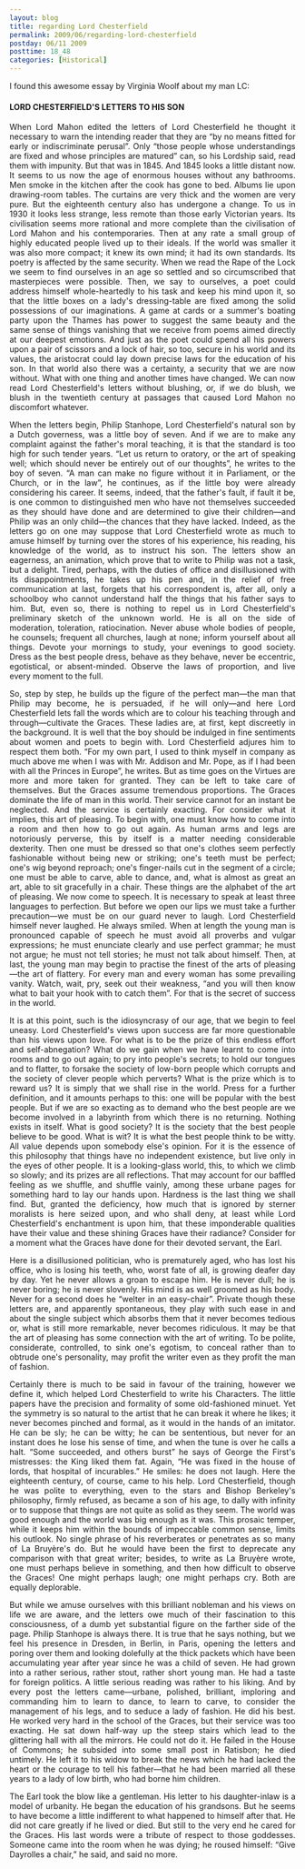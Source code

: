 ```yaml
---
layout: blog
title: regarding Lord Chesterfield
permalink: 2009/06/regarding-lord-chesterfield
postday: 06/11 2009
posttime: 18_48
categories: [Historical]
---
```


<p>I found this awesome essay by Virginia Woolf about my man LC:</p>
<div align="justify" style="text-align:justify">
<h4>LORD CHESTERFIELD'S LETTERS TO HIS SON</h4>
<p>When Lord Mahon edited the letters of Lord Chesterfield he thought it necessary to warn the intending reader that they are “by no means fitted for early or indiscriminate perusal”. Only “those people whose understandings are fixed and whose principles are matured” can, so his Lordship said, read them with impunity. But that was in 1845. And 1845 looks a little distant now. It seems to us now the age of enormous houses without any bathrooms. Men smoke in the kitchen after the cook has gone to bed. Albums lie upon drawing-room tables. The curtains are very thick and the women are very pure. But the eighteenth century also has undergone a change. To us in 1930 it looks less strange, less remote than those early Victorian years. Its civilisation seems more rational and more complete than the civilisation of Lord Mahon and his contemporaries. Then at any rate a small group of highly educated people lived up to their ideals. If the world was smaller it was also more compact; it knew its own mind; it had its own standards. Its poetry is affected by the same security. When we read the Rape of the Lock we seem to find ourselves in an age so settled and so circumscribed that masterpieces were possible. Then, we say to ourselves, a poet could address himself whole-heartedly to his task and keep his mind upon it, so that the little boxes on a lady's dressing-table are fixed among the solid possessions of our imaginations. A game at cards or a summer's boating party upon the Thames has power to suggest the same beauty and the same sense of things vanishing that we receive from poems aimed directly at our deepest emotions. And just as the poet could spend all his powers upon a pair of scissors and a lock of hair, so too, secure in his world and its values, the aristocrat could lay down precise laws for the education of his son. In that world also there was a certainty, a security that we are now without. What with one thing and another times have changed. We can now read Lord Chesterfield's letters without blushing, or, if we do blush, we blush in the twentieth century at passages that caused Lord Mahon no discomfort whatever.</p>
<p>When the letters begin, Philip Stanhope, Lord Chesterfield's natural son by a Dutch governess, was a little boy of seven. And if we are to make any complaint against the father's moral teaching, it is that the standard is too high for such tender years. “Let us return to oratory, or the art of speaking well; which should never be entirely out of our thoughts”, he writes to the boy of seven. “A man can make no figure without it in Parliament, or the Church, or in the law”, he continues, as if the little boy were already considering his career. It seems, indeed, that the father's fault, if fault it be, is one common to distinguished men who have not themselves succeeded as they should have done and are determined to give their children—and Philip was an only child—the chances that they have lacked. Indeed, as the letters go on one may suppose that Lord Chesterfield wrote as much to amuse himself by turning over the stores of his experience, his reading, his knowledge of the world, as to instruct his son. The letters show an eagerness, an animation, which prove that to write to Philip was not a task, but a delight. Tired, perhaps, with the duties of office and disillusioned with its disappointments, he takes up his pen and, in the relief of free communication at last, forgets that his correspondent is, after all, only a schoolboy who cannot understand half the things that his father says to him. But, even so, there is nothing to repel us in Lord Chesterfield's preliminary sketch of the unknown world. He is all on the side of moderation, toleration, ratiocination. Never abuse whole bodies of people, he counsels; frequent all churches, laugh at none; inform yourself about all things. Devote your mornings to study, your evenings to good society. Dress as the best people dress, behave as they behave, never be eccentric, egotistical, or absent-minded. Observe the laws of proportion, and live every moment to the full.</p>
<p>So, step by step, he builds up the figure of the perfect man—the man that Philip may become, he is persuaded, if he will only—and here Lord Chesterfield lets fall the words which are to colour his teaching through and through—cultivate the Graces. These ladies are, at first, kept discreetly in the background. It is well that the boy should be indulged in fine sentiments about women and poets to begin with. Lord Chesterfield adjures him to respect them both. “For my own part, I used to think myself in company as much above me when I was with Mr. Addison and Mr. Pope, as if I had been with all the Princes in Europe”, he writes. But as time goes on the Virtues are more and more taken for granted. They can be left to take care of themselves. But the Graces assume tremendous proportions. The Graces dominate the life of man in this world. Their service cannot for an instant be neglected. And the service is certainly exacting. For consider what it implies, this art of pleasing. To begin with, one must know how to come into a room and then how to go out again. As human arms and legs are notoriously perverse, this by itself is a matter needing considerable dexterity. Then one must be dressed so that one's clothes seem perfectly fashionable without being new or striking; one's teeth must be perfect; one's wig beyond reproach; one's finger-nails cut in the segment of a circle; one must be able to carve, able to dance, and, what is almost as great an art, able to sit gracefully in a chair. These things are the alphabet of the art of pleasing. We now come to speech. It is necessary to speak at least three languages to perfection. But before we open our lips we must take a further precaution—we must be on our guard never to laugh. Lord Chesterfield himself never laughed. He always smiled. When at length the young man is pronounced capable of speech he must avoid all proverbs and vulgar expressions; he must enunciate clearly and use perfect grammar; he must not argue; he must not tell stories; he must not talk about himself. Then, at last, the young man may begin to practise the finest of the arts of pleasing—the art of flattery. For every man and every woman has some prevailing vanity. Watch, wait, pry, seek out their weakness, “and you will then know what to bait your hook with to catch them”. For that is the secret of success in the world.</p>
<p>It is at this point, such is the idiosyncrasy of our age, that we begin to feel uneasy. Lord Chesterfield's views upon success are far more questionable than his views upon love. For what is to be the prize of this endless effort and self-abnegation? What do we gain when we have learnt to come into rooms and to go out again; to pry into people's secrets; to hold our tongues and to flatter, to forsake the society of low-born people which corrupts and the society of clever people which perverts? What is the prize which is to reward us? It is simply that we shall rise in the world. Press for a further definition, and it amounts perhaps to this: one will be popular with the best people. But if we are so exacting as to demand who the best people are we become involved in a labyrinth from which there is no returning. Nothing exists in itself. What is good society? It is the society that the best people believe to be good. What is wit? It is what the best people think to be witty. All value depends upon somebody else's opinion. For it is the essence of this philosophy that things have no independent existence, but live only in the eyes of other people. It is a looking-glass world, this, to which we climb so slowly; and its prizes are all reflections. That may account for our baffled feeling as we shuffle, and shuffle vainly, among these urbane pages for something hard to lay our hands upon. Hardness is the last thing we shall find. But, granted the deficiency, how much that is ignored by sterner moralists is here seized upon, and who shall deny, at least while Lord Chesterfield's enchantment is upon him, that these imponderable qualities have their value and these shining Graces have their radiance? Consider for a moment what the Graces have done for their devoted servant, the Earl.</p>
<p>Here is a disillusioned politician, who is prematurely aged, who has lost his office, who is losing his teeth, who, worst fate of all, is growing deafer day by day. Yet he never allows a groan to escape him. He is never dull; he is never boring; he is never slovenly. His mind is as well groomed as his body. Never for a second does he “welter in an easy-chair”. Private though these letters are, and apparently spontaneous, they play with such ease in and about the single subject which absorbs them that it never becomes tedious or, what is still more remarkable, never becomes ridiculous. It may be that the art of pleasing has some connection with the art of writing. To be polite, considerate, controlled, to sink one's egotism, to conceal rather than to obtrude one's personality, may profit the writer even as they profit the man of fashion.</p>
<p>Certainly there is much to be said in favour of the training, however we define it, which helped Lord Chesterfield to write his Characters. The little papers have the precision and formality of some old-fashioned minuet. Yet the symmetry is so natural to the artist that he can break it where he likes; it never becomes pinched and formal, as it would in the hands of an imitator. He can be sly; he can be witty; he can be sententious, but never for an instant does he lose his sense of time, and when the tune is over he calls a halt. “Some succeeded, and others burst” he says of George the First's mistresses: the King liked them fat. Again, “He was fixed in the house of lords, that hospital of incurables.” He smiles: he does not laugh. Here the eighteenth century, of course, came to his help. Lord Chesterfield, though he was polite to everything, even to the stars and Bishop Berkeley's philosophy, firmly refused, as became a son of his age, to dally with infinity or to suppose that things are not quite as solid as they seem. The world was good enough and the world was big enough as it was. This prosaic temper, while it keeps him within the bounds of impeccable common sense, limits his outlook. No single phrase of his reverberates or penetrates as so many of La Bruyère's do. But he would have been the first to deprecate any comparison with that great writer; besides, to write as La Bruyère wrote, one must perhaps believe in something, and then how difficult to observe the Graces! One might perhaps laugh; one might perhaps cry. Both are equally deplorable.</p>
<p>But while we amuse ourselves with this brilliant nobleman and his views on life we are aware, and the letters owe much of their fascination to this consciousness, of a dumb yet substantial figure on the farther side of the page. Philip Stanhope is always there. It is true that he says nothing, but we feel his presence in Dresden, in Berlin, in Paris, opening the letters and poring over them and looking dolefully at the thick packets which have been accumulating year after year since he was a child of seven. He had grown into a rather serious, rather stout, rather short young man. He had a taste for foreign politics. A little serious reading was rather to his liking. And by every post the letters came—urbane, polished, brilliant, imploring and commanding him to learn to dance, to learn to carve, to consider the management of his legs, and to seduce a lady of fashion. He did his best. He worked very hard in the school of the Graces, but their service was too exacting. He sat down half-way up the steep stairs which lead to the glittering hall with all the mirrors. He could not do it. He failed in the House of Commons; he subsided into some small post in Ratisbon; he died untimely. He left it to his widow to break the news which he had lacked the heart or the courage to tell his father—that he had been married all these years to a lady of low birth, who had borne him children.</p>
<p>The Earl took the blow like a gentleman. His letter to his daughter-inlaw is a model of urbanity. He began the education of his grandsons. But he seems to have become a little indifferent to what happened to himself after that. He did not care greatly if he lived or died. But still to the very end he cared for the Graces. His last words were a tribute of respect to those goddesses. Someone came into the room when he was dying; he roused himself: “Give Dayrolles a chair,” he said, and said no more.</p>
</div>
